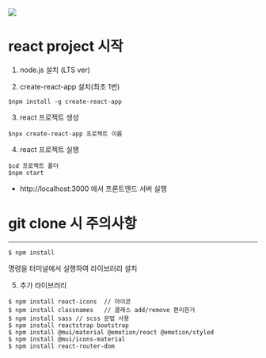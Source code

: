 <img src="https://img.shields.io/badge/Visual Studio Code-007ACC?style=flat&logo=Visual Studio Code&logoColor=white" />

# react project 시작

1. node.js 설치 (LTS ver)

2. create-react-app 설치(최초 1번)
```
$npm install -g create-react-app
```

3. react 프로젝트 생성
```
$npx create-react-app 프로젝트 이름
```

4. react 프로젝트 실행
```
$cd 프로젝트 폴더
$npm start
```

- http://localhost:3000 에서 프론트엔드 서버 실행

# git clone 시 주의사항
---
```
$ npm install
```
명령을 터미널에서 실행하여 라이브러리 설치

5. 추가 라이브러리
```
$ npm install react-icons  // 아이콘
$ npm install classnames   // 클래스 add/remove 편리한거
$ npm install sass // scss 문법 사용
$ npm install reactstrap bootstrap
$ npm install @mui/material @emotion/react @emotion/styled
$ npm install @mui/icons-material
$ npm install react-router-dom
```